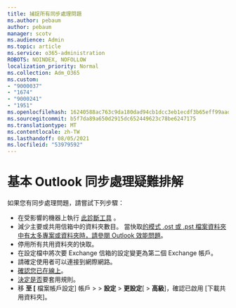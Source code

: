 ```yaml
---
title: 捕捉所有同步處理問題
ms.author: pebaum
author: pebaum
manager: scotv
ms.audience: Admin
ms.topic: article
ms.service: o365-administration
ROBOTS: NOINDEX, NOFOLLOW
localization_priority: Normal
ms.collection: Adm_O365
ms.custom:
- "9000037"
- "1674"
- "9000241"
- "1951"
ms.openlocfilehash: 16240588ac763c9da180dad94cb1dcc3eb1ecdf3b65eff99aadf478331b91d59
ms.sourcegitcommit: b5f7da89a650d2915dc652449623c78be6247175
ms.translationtype: MT
ms.contentlocale: zh-TW
ms.lasthandoff: 08/05/2021
ms.locfileid: "53979592"
---
```

# <a name="basic-outlook-sync-troubleshooting"></a>基本 Outlook 同步處理疑難排解

如果您有同步處理問題，請嘗試下列步驟：

- 在受影響的機器上執行 [此診斷工具](https://aka.ms/sara-outlooksendreceive) 。
- 減少主要或共用信箱中的資料夾數目。 當快取[的模式 .ost 或 .pst 檔案資料夾中有太多專案或資料夾時，請參閱 Outlook 效能問題](https://support.microsoft.com/help/2768656/outlook-performance-issues-when-there-are-too-many-items-or-folders-in)。
- 停用所有共用資料夾的快取。
- 在設定檔中將次要 Exchange 信箱的設定變更為第二個 Exchange 帳戶。
- 請確定使用者可以連接到網際網路。 
- [確認您已在線上](https://support.office.com/article/2460e4a8-16c7-47fc-b204-b1549275aac9)。
- [決定是否](https://support.office.com/article/C24F5DEA-9465-4DF4-AD17-A50704D66C59)要套用規則。
- 移 **至 [** 檔案帳戶設定] 帳戶  >    >  **設定**  >  **更設定**[  >  **高級**]，確認已啟用 [下載共用資料夾]。
